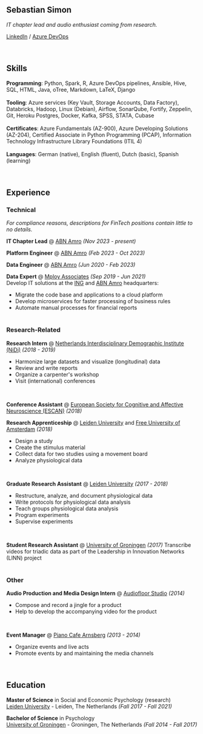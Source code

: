 ## **Sebastian Simon**

_IT chapter lead and audio enthusiast coming from research._ <br>

[LinkedIn](https://www.linkedin.com/in/sebastians-url/) / [Azure DevOps](https://dev.azure.com/sebastian-simon/) 
<br><br><br>

## **Skills**

**Programming**: Python, Spark, R, Azure DevOps pipelines, Ansible, Hive, SQL, HTML, Java, oTree, Markdown, LaTeX, Django <br><br>
**Tooling**: Azure services (Key Vault, Storage Accounts, Data Factory), Databricks, Hadoop, Linux (Debian), Airflow, SonarQube, Fortify, Zeppelin, Git, Heroku Postgres, Docker, Kafka, SPSS, STATA, Cubase <br><br>
**Certificates**: Azure Fundamentals (AZ-900), Azure Developing Solutions (AZ-204), Certified Associate in Python Programming (PCAP), Information Technology Infrastructure Library Foundations (ITIL 4) <br><br>
**Languages**: German (native), English (fluent), Dutch (basic), Spanish (learning) 
<br><br><br>

## **Experience**

### **Technical**

_For compliance reasons, descriptions for FinTech positions contain little to no details._

**IT Chapter Lead** @ [ABN Amro](https://www.abnamro.nl/en/personal/index.html) _(Nov 2023 - present)_
<br>

**Platform Engineer** @ [ABN Amro](https://www.abnamro.nl/en/personal/index.html) _(Feb 2023 - Oct 2023)_
<br>

**Data Engineer** @ [ABN Amro](https://www.abnamro.nl/en/personal/index.html) _(Jun 2020 - Feb 2023)_
<br>

**Data Expert** @ [Mploy Associates](https://www.mployassociates.com) _(Sep 2019 - Jun 2021)_ <br>
Develop IT solutions at the [ING](https://www.ing.nl/particulier/english/index.html) and [ABN Amro](https://www.abnamro.nl/en/personal/index.html) headquarters:<br>
- Migrate the code base and applications to a cloud platform
- Develop microservices for faster processing of business rules
- Automate manual processes for financial reports
<br><br>
    
### **Research-Related**

**Research Intern** @ [Netherlands Interdisciplinary Demographic Institute (NiDi)](https://www.knaw.nl/en/institutes/nidi) _(2018 - 2019)_ <br>
- Harmonize large datasets and visualize (longitudinal) data
- Review and write reports
- Organize a carpenter's workshop
- Visit (international) conferences
<br>

**Conference Assistant** @ [European Society for Cognitive and Affective Neuroscience (ESCAN)](https://escaneurosci.eu) _(2018)_
<br>

**Research Apprenticeship** @ [Leiden University](https://www.universiteitleiden.nl/en/) and [Free University of Amsterdam](https://vu.nl/en) _(2018)_ <br>
- Design a study
- Create the stimulus material
- Collect data for two studies using a movement board
- Analyze physiological data
<br>

**Graduate Research Assistant** @ [Leiden University](https://www.universiteitleiden.nl/en/) _(2017 - 2018)_ <br>
- Restructure, analyze, and document physiological data
- Write protocols for physiological data analysis
- Teach groups physiological data analysis
- Program experiments
- Supervise experiments
<br>

**Student Research Assistant** @ [University of Groningen](https://www.rug.nl) _(2017)_ 
Transcribe videos for triadic data as part of the Leadership in Innovation Networks (LINN) project
<br><br>

### **Other**

**Audio Production and Media Design Intern** @ [Audiofloor Studio](https://audiofloor.de) _(2014)_ <br>
- Compose and record a jingle for a product
- Help to develop the accompanying video for the product
<br>

**Event Manager** @ [Piano Cafe Arnsberg](http://www.wogibts.com/kunden/deutschland/nordrhein-westfalen/hochsauerlandkreis/arnsberg/piano_cafe_cocktails_portugiesische_spezialitaeten/index.php?id=3748) _(2013 - 2014)_<br>
- Organize events and live acts
- Promote events by and maintaining the media channels 
<br><br><br>

## **Education**

**Master of Science** in Social and Economic Psychology (research) <br>
[Leiden University](https://www.universiteitleiden.nl/en/) - Leiden, The Netherlands _(Fall 2017 - Fall 2021)_ <br>

**Bachelor of Science** in Psychology<br>
[University of Groningen](https://www.rug.nl) - Groningen, The Netherlands _(Fall 2014 - Fall 2017)_ <br><br>
